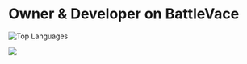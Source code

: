 <h1>Owner & Developer on BattleVace</h1>

![Top Languages](https://github-readme-stats.vercel.app/api/top-langs/?username=CrowBaldeYT&layout=compact)

<img src="https://github-readme-stats.vercel.app/api?username=CrowBaldeYT&&show_icons=true&title_color=ffffff&icon_color=bb2acf&text_color=daf7dc&bg_color=151515">

